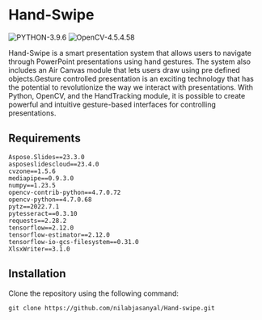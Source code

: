 # Hand-Swipe
![PYTHON-3.9.6](https://img.shields.io/badge/PYTHON-3.9.6-blue)
![OpenCV-4.5.4.58](https://img.shields.io/badge/OpenCV-4.7.0.68-brightgreen)


Hand-Swipe is a smart presentation system that allows users to navigate through PowerPoint presentations using hand gestures. The system also includes an Air Canvas module that lets users draw using pre defined objects.Gesture controlled presentation is an exciting technology that has the potential to revolutionize the way we interact with presentations. With Python, OpenCV, and the HandTracking module, it is possible to create powerful and intuitive gesture-based interfaces for controlling presentations.

## Requirements

```
Aspose.Slides==23.3.0
asposeslidescloud==23.4.0
cvzone==1.5.6
mediapipe==0.9.3.0
numpy==1.23.5
opencv-contrib-python==4.7.0.72
opencv-python==4.7.0.68
pytz==2022.7.1
pytesseract==0.3.10
requests==2.28.2
tensorflow==2.12.0
tensorflow-estimator==2.12.0
tensorflow-io-gcs-filesystem==0.31.0
XlsxWriter==3.1.0

```

## Installation

Clone the repository using the following command:

```
git clone https://github.com/nilabjasanyal/Hand-swipe.git
```
